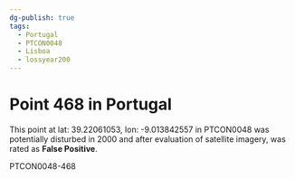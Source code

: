 ```yaml
---
dg-publish: true
tags:
  - Portugal
  - PTCON0048
  - Lisboa
  - lossyear200
---
```


# Point 468 in Portugal

This point at lat: 39.22061053, lon: -9.013842557 in PTCON0048 was potentially disturbed in 2000 and after evaluation of satellite imagery, was rated as **False Positive**.



PTCON0048-468